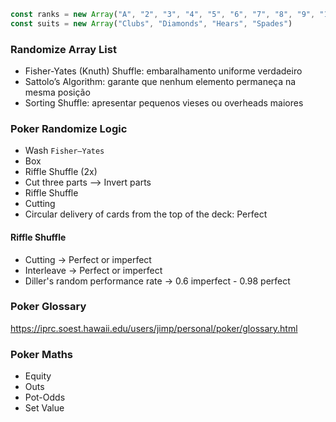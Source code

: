 ```js
const ranks = new Array("A", "2", "3", "4", "5", "6", "7", "8", "9", "10", "J", "Q", "K");
const suits = new Array("Clubs", "Diamonds", "Hears", "Spades")
```

### Randomize Array List

- Fisher-Yates (Knuth) Shuffle: embaralhamento uniforme verdadeiro
- Sattolo’s Algorithm: garante que nenhum elemento permaneça na mesma posição
- Sorting Shuffle: apresentar pequenos vieses ou overheads maiores

### Poker Randomize Logic

- Wash `Fisher–Yates`
- Box
- Riffle Shuffle (2x)
- Cut three parts --> Invert parts
- Riffle Shuffle
- Cutting
- Circular delivery of cards from the top of the deck: Perfect

#### Riffle Shuffle

- Cutting -> Perfect or imperfect
- Interleave -> Perfect or imperfect
- Diller's random performance rate -> 0.6 imperfect - 0.98 perfect 

### Poker Glossary

https://iprc.soest.hawaii.edu/users/jimp/personal/poker/glossary.html

### Poker Maths

- Equity
- Outs
- Pot-Odds
- Set Value

